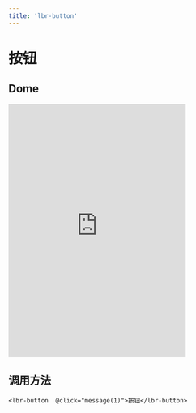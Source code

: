 ```yaml
---
title: 'lbr-button'
---
```

# 按钮

## Dome
<iframe src="https://903529487.github.io/lbr-vue/dist/#/button" width="350" height="500" frameborder="no"></iframe>

## 调用方法
```vue
<lbr-button  @click="message(1)">按钮</lbr-button>

```


